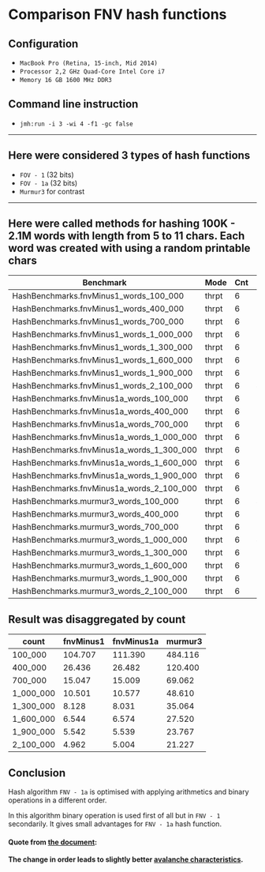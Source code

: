 # Comparison FNV hash functions

## Configuration

- `MacBook Pro (Retina, 15-inch, Mid 2014)`
- `Processor 2,2 GHz Quad-Core Intel Core i7`
- `Memory 16 GB 1600 MHz DDR3`

## Command line instruction

- `jmh:run -i 3 -wi 4 -f1 -gc false`

---

## Here were considered 3 types of hash functions

- `FOV - 1` (32 bits)
- `FOV - 1a` (32 bits)
- `Murmur3` for contrast

---

## Here were called methods for hashing 100K - 2.1M words with length from 5 to 11 chars. Each word was created with using a random printable chars

| Benchmark | Mode | Cnt | Score | Error | Units |
--- | --- | --- | --- | --- | ---
HashBenchmarks.fnvMinus1_words_100_000 | thrpt | 6 | 104.707 | ± | 32.088 |ops/s
HashBenchmarks.fnvMinus1_words_400_000 | thrpt | 6 | 26.436 | ± | 1.300 |ops/s
HashBenchmarks.fnvMinus1_words_700_000 | thrpt | 6 | 15.047 | ± | 0.311 |ops/s
HashBenchmarks.fnvMinus1_words_1_000_000 | thrpt | 6 | 10.501 | ± | 0.462 |ops/s
HashBenchmarks.fnvMinus1_words_1_300_000 | thrpt | 6 | 8.128 | ± | 0.104 |ops/s
HashBenchmarks.fnvMinus1_words_1_600_000 | thrpt | 6 | 6.544 | ± | 0.199 |ops/s
HashBenchmarks.fnvMinus1_words_1_900_000 | thrpt | 6 | 5.542 | ± | 0.082 |ops/s
HashBenchmarks.fnvMinus1_words_2_100_000 | thrpt | 6 | 4.962 | ± | 0.196 |ops/s
HashBenchmarks.fnvMinus1a_words_100_000 | thrpt | 6 | 111.390 | ± | 4.007 |ops/s
HashBenchmarks.fnvMinus1a_words_400_000 | thrpt | 6 | 26.482 | ± | 1.407 |ops/s
HashBenchmarks.fnvMinus1a_words_700_000 | thrpt | 6 | 15.009 | ± | 0.658 |ops/s
HashBenchmarks.fnvMinus1a_words_1_000_000 | thrpt | 6 | 10.577 | ± | 0.163 |ops/s
HashBenchmarks.fnvMinus1a_words_1_300_000 | thrpt | 6 | 8.031 | ± | 0.253 |ops/s
HashBenchmarks.fnvMinus1a_words_1_600_000 | thrpt | 6 | 6.574 | ± | 0.109 |ops/s
HashBenchmarks.fnvMinus1a_words_1_900_000 | thrpt | 6 | 5.539 | ± | 0.088 |ops/s
HashBenchmarks.fnvMinus1a_words_2_100_000 | thrpt | 6 | 5.004 | ± | 0.040 |ops/s
HashBenchmarks.murmur3_words_100_000 | thrpt | 6 | 484.116 | ± | 13.840 |ops/s
HashBenchmarks.murmur3_words_400_000 | thrpt | 6 | 120.400 | ± | 4.159 |ops/s
HashBenchmarks.murmur3_words_700_000 | thrpt | 6 | 69.062 | ± | 3.507 |ops/s
HashBenchmarks.murmur3_words_1_000_000 | thrpt | 6 | 48.610 | ± | 0.518 |ops/s
HashBenchmarks.murmur3_words_1_300_000 | thrpt | 6 | 35.064 | ± | 2.797 |ops/s
HashBenchmarks.murmur3_words_1_600_000 | thrpt | 6 | 27.520 | ± | 0.810 |ops/s
HashBenchmarks.murmur3_words_1_900_000 | thrpt | 6 | 23.767 | ± | 0.638 |ops/s
HashBenchmarks.murmur3_words_2_100_000 | thrpt | 6 | 21.227 | ± | 1.176 |ops/s

## Result was disaggregated by count

| count | fnvMinus1 | fnvMinus1a | murmur3 |
--- | --- | --- | ---
100_000 | 104.707 | 111.390 | 484.116
400_000 | 26.436 | 26.482 | 120.400
700_000 | 15.047 | 15.009 | 69.062
1_000_000 | 10.501 | 10.577 | 48.610
1_300_000 | 8.128 | 8.031 | 35.064
1_600_000 | 6.544 | 6.574 | 27.520
1_900_000 | 5.542 | 5.539 | 23.767
2_100_000 | 4.962 | 5.004 | 21.227

## Conclusion

Hash algorithm `FNV - 1a` is optimised with applying arithmetics and binary operations in a different order.

In this algorithm binary operation is used first of all but in `FNV - 1` secondarily. It gives small advantages for `FNV - 1a` hash function.

#### Quote from [the document](https://en.wikipedia.org/wiki/Fowler%E2%80%93Noll%E2%80%93Vo_hash_function#FNV-1a_hash):

**The change in order leads to slightly better [avalanche characteristics](https://en.wikipedia.org/wiki/Avalanche_effect).**
